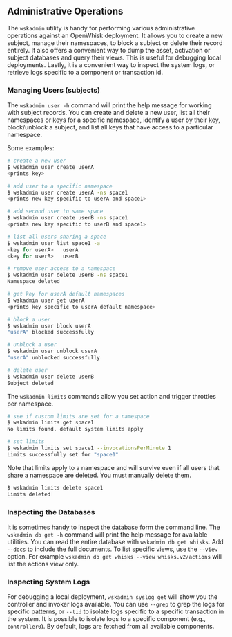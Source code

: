 ## Administrative Operations

The `wskadmin` utility is handy for performing various administrative operations against an OpenWhisk deployment.
It allows you to create a new subject, manage their namespaces, to block a subject or delete their record entirely.
It also offers a convenient way to dump the asset, activation or subject databases and query their views. This is useful for debugging local deployments.
Lastly, it is a convenient way to inspect the system logs, or retrieve logs specific to a component or transaction id.

### Managing Users (subjects)

The `wskadmin user -h` command will print the help message for working with subject records. You can create and delete a new user, list all their namespaces or keys for a specific namespace, identify a user by their key, block/unblock a subject, and list all keys that have access to a particular namespace.

Some examples:
```bash
# create a new user
$ wskadmin user create userA
<prints key>

# add user to a specific namespace
$ wskadmin user create userA -ns space1
<prints new key specific to userA and space1>

# add second user to same space
$ wskadmin user create userB -ns space1
<prints new key specific to userB and space1>

# list all users sharing a space
$ wskadmin user list space1 -a
<key for userA>   userA
<key for userB>   userB

# remove user access to a namespace
$ wskadmin user delete userB -ns space1
Namespace deleted

# get key for userA default namespaces
$ wskadmin user get userA
<prints key specific to userA default namespace>

# block a user
$ wskadmin user block userA
"userA" blocked successfully

# unblock a user
$ wskadmin user unblock userA
"userA" unblocked successfully

# delete user
$ wskadmin user delete userB
Subject deleted
```

The `wskadmin limits` commands allow you set action and trigger throttles per namespace.

```bash
# see if custom limits are set for a namespace
$ wskadmin limits get space1
No limits found, default system limits apply

# set limits
$ wskadmin limits set space1 --invocationsPerMinute 1
Limits successfully set for "space1"
```

Note that limits apply to a namespace and will survive even if all users that share a namespace are deleted. You must manually delete them.
```bash
$ wskadmin limits delete space1
Limits deleted
```

### Inspecting the Databases

It is sometimes handy to inspect the database form the command line. The `wskadmin db get -h` command will print the help message for available utilities.
You can read the entire database with `wskadmin db get whisks`. Add `--docs` to include the full documents. To list specific views, use the `--view` option.
For example `wskadmin db get whisks --view whisks.v2/actions` will list the actions view only.

### Inspecting System Logs

For debugging a local deployment, `wskadmin syslog get` will show you the controller and invoker logs available. You can use `--grep` to grep the logs for specific patterns, or `--tid` to isolate logs specific to a specific transaction in the system. It is possible to isolate logs to a specific component (e.g., `controller0`). By default, logs are fetched from all available components.




